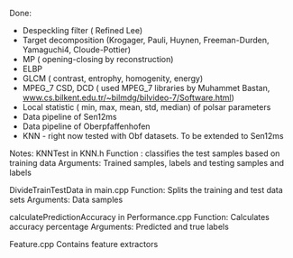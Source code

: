 Done:
* Despeckling filter ( Refined Lee)
* Target decomposition (Krogager, Pauli, Huynen, Freeman-Durden, Yamaguchi4, Cloude-Pottier)
* MP ( opening-closing by reconstruction)
* ELBP
* GLCM ( contrast, entrophy, homogenity, energy)
* MPEG_7 CSD, DCD ( used MPEG_7 libraries by Muhammet Bastan, www.cs.bilkent.edu.tr/~bilmdg/bilvideo-7/Software.html)
* Local statistic ( min, max, mean, std, median) of polsar parameters
* Data pipeline of Sen12ms
* Data pipeline of Oberpfaffenhofen
* KNN - right now tested with Obf datasets. To be extended to Sen12ms


Notes:
KNNTest in KNN.h Function : classifies the test samples based on training data Arguments: Trained samples, labels and testing samples and labels

DivideTrainTestData in main.cpp Function: Splits the training and test data sets Arguments: Data samples

calculatePredictionAccuracy in Performance.cpp Function: Calculates accuracy percentage Arguments: Predicted and true labels

Feature.cpp Contains feature extractors
